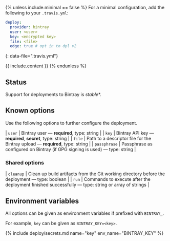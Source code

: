 {% unless include.minimal == false %}
For a minimal configuration, add the following to your `.travis.yml`:

```yaml
deploy:
  provider: bintray
  user: <user>
  key: <encrypted key>
  file: <file>
  edge: true # opt in to dpl v2
```
{: data-file=".travis.yml"}



{{ include.content }}
{% endunless %}

## Status

Support for deployments to Bintray is *stable**.
## Known options

Use the following options to further configure the deployment.

| `user` | Bintray user &mdash; **required**, type: string |
| `key` | Bintray API key &mdash; **required**, **secret**, type: string |
| `file` | Path to a descriptor file for the Bintray upload &mdash; **required**, type: string |
| `passphrase` | Passphrase as configured on Bintray (if GPG signing is used) &mdash; type: string |

### Shared options

| `cleanup` | Clean up build artifacts from the Git working directory before the deployment &mdash; type: boolean |
| `run` | Commands to execute after the deployment finished successfully &mdash; type: string or array of strings |

## Environment variables

All options can be given as environment variables if prefixed with `BINTRAY_`.

For example, `key` can be given as `BINTRAY_KEY=<key>`.

{% include deploy/secrets.md name="key" env_name="BINTRAY_KEY" %}
